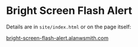 # Bright Screen Flash Alert

Details are in `site/index.html` or
on the page itself:

<a href="https://bright-screen-flash-alert.alanwsmith.com">bright-screen-flash-alert.alanwsmith.com</a>


